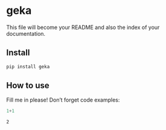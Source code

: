 # geka

<!-- WARNING: THIS FILE WAS AUTOGENERATED! DO NOT EDIT! -->

This file will become your README and also the index of your
documentation.

## Install

``` sh
pip install geka
```

## How to use

Fill me in please! Don’t forget code examples:

``` python
1+1
```

    2
